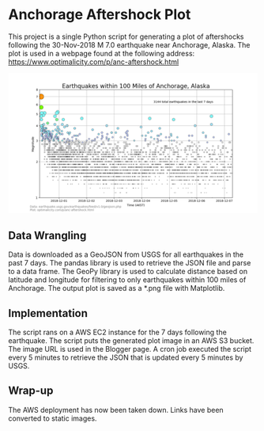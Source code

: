 # Anchorage Aftershock Plot
This project is a single Python script for generating a plot of aftershocks following the 30-Nov-2018 M 7.0 earthquake near Anchorage, Alaska.  The plot is used in a webpage found at the following address: https://www.optimalicity.com/p/anc-aftershock.html

![Image generated by script.](anc_aftershock_2018-Dec-07T163506.png)

## Data Wrangling
Data is downloaded as a GeoJSON from USGS for all earthquakes in the past 7 days.  The pandas library is used to retrieve the JSON file and parse to a data frame.  The GeoPy library is used to calculate distance based on latitude and longitude for filtering to only earthquakes within 100 miles of Anchorage.  The output plot is saved as a *.png file with Matplotlib.

## Implementation
The script rans on a AWS EC2 instance for the 7 days following the earthquake.  The script puts the generated plot image in an AWS S3 bucket.  The image URL is used in the Blogger page.  A cron job executed the script every 5 minutes to retrieve the JSON that is updated every 5 minutes by USGS.

## Wrap-up
The AWS deployment has now been taken down.  Links have been converted to static images.